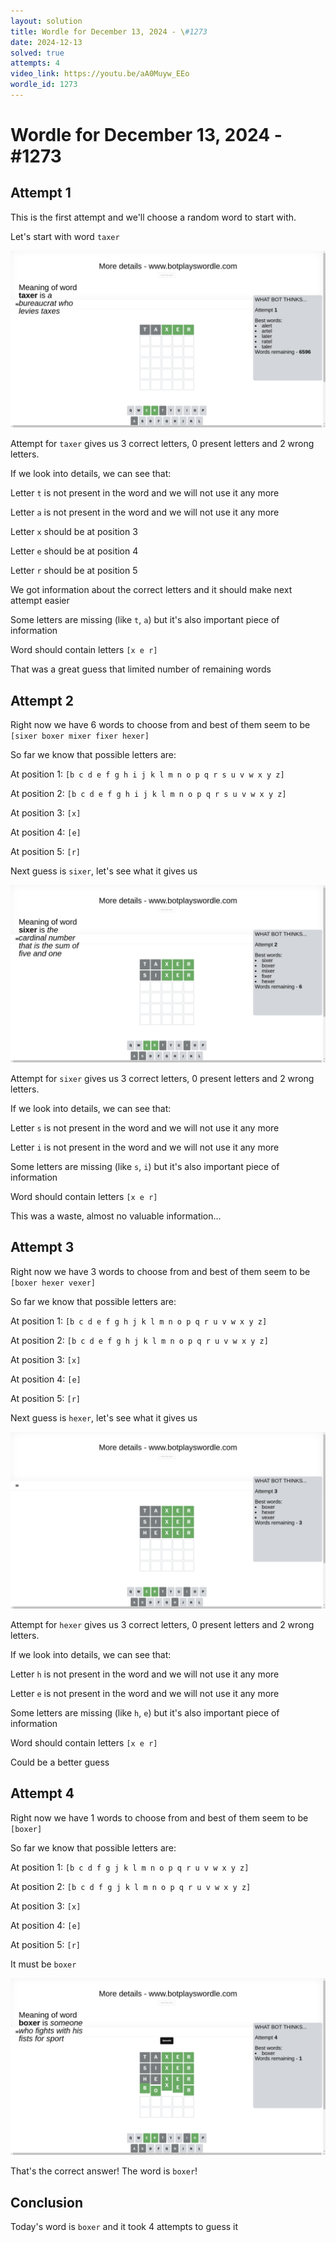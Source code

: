 ```yaml
---
layout: solution
title: Wordle for December 13, 2024 - \#1273
date: 2024-12-13
solved: true
attempts: 4
video_link: https://youtu.be/aA0Muyw_EEo
wordle_id: 1273
---
```


# Wordle for December 13, 2024 - \#1273

## Attempt 1

This is the first attempt and we'll choose a random word to start with.

Let's start with word `taxer`

![Attempt 1](2024-12-13/attempt-1.png)

Attempt for `taxer` gives us 3 correct letters, 0 present letters and 2 wrong letters.

If we look into details, we can see that:

Letter `t` is not present in the word and we will not use it any more

Letter `a` is not present in the word and we will not use it any more

Letter `x` should be at position 3

Letter `e` should be at position 4

Letter `r` should be at position 5

We got information about the correct letters and it should make next attempt easier

Some letters are missing (like `t`, `a`) but it's also important piece of information

Word should contain letters `[x e r]`

That was a great guess that limited number of remaining words



## Attempt 2

Right now we have 6 words to choose from and best of them seem to be `[sixer boxer mixer fixer hexer]`

So far we know that possible letters are:

At position 1: `[b c d e f g h i j k l m n o p q r s u v w x y z]`

At position 2: `[b c d e f g h i j k l m n o p q r s u v w x y z]`

At position 3: `[x]`

At position 4: `[e]`

At position 5: `[r]`

Next guess is `sixer`, let's see what it gives us

![Attempt 2](2024-12-13/attempt-2.png)

Attempt for `sixer` gives us 3 correct letters, 0 present letters and 2 wrong letters.

If we look into details, we can see that:

Letter `s` is not present in the word and we will not use it any more

Letter `i` is not present in the word and we will not use it any more

Some letters are missing (like `s`, `i`) but it's also important piece of information

Word should contain letters `[x e r]`

This was a waste, almost no valuable information...



## Attempt 3

Right now we have 3 words to choose from and best of them seem to be `[boxer hexer vexer]`

So far we know that possible letters are:

At position 1: `[b c d e f g h j k l m n o p q r u v w x y z]`

At position 2: `[b c d e f g h j k l m n o p q r u v w x y z]`

At position 3: `[x]`

At position 4: `[e]`

At position 5: `[r]`

Next guess is `hexer`, let's see what it gives us

![Attempt 3](2024-12-13/attempt-3.png)

Attempt for `hexer` gives us 3 correct letters, 0 present letters and 2 wrong letters.

If we look into details, we can see that:

Letter `h` is not present in the word and we will not use it any more

Letter `e` is not present in the word and we will not use it any more

Some letters are missing (like `h`, `e`) but it's also important piece of information

Word should contain letters `[x e r]`

Could be a better guess



## Attempt 4

Right now we have 1 words to choose from and best of them seem to be `[boxer]`

So far we know that possible letters are:

At position 1: `[b c d f g j k l m n o p q r u v w x y z]`

At position 2: `[b c d f g j k l m n o p q r u v w x y z]`

At position 3: `[x]`

At position 4: `[e]`

At position 5: `[r]`

It must be `boxer`

![Attempt 4](2024-12-13/attempt-4.png)

That's the correct answer! The word is `boxer`!

## Conclusion

Today's word is `boxer` and it took 4 attempts to guess it

